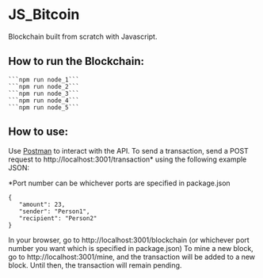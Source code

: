 # JS_Bitcoin
 Blockchain built from scratch with Javascript.
 
 ## How to run the Blockchain:
	```npm run node_1```
	```npm run node_2```
	```npm run node_3```
	```npm run node_4```
	```npm run node_5```

 ## How to use:
 Use [Postman](https://www.getpostman.com/) to interact with the API. To send a transaction, send a POST request to http://localhost:3001/transaction* using the following example JSON:
 
 *Port number can be whichever ports are specified in package.json
 
 ```
 {
	"amount": 23,
	"sender": "Person1",
	"recipient": "Person2"
}
```

In your browser, go to http://localhost:3001/blockchain (or whichever port number you want which is specified in package.json)
To mine a new block, go to http://localhost:3001/mine, and the transaction will be added to a new block. Until then, the transaction will remain pending.

